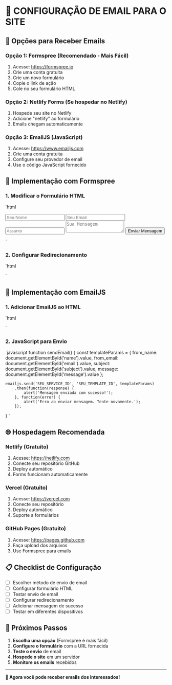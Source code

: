 ﻿# 📧 CONFIGURAÇÃO DE EMAIL PARA O SITE

## 🎯 Opções para Receber Emails

### **Opção 1: Formspree (Recomendado - Mais Fácil)**
1. Acesse: https://formspree.io
2. Crie uma conta gratuita
3. Crie um novo formulário
4. Copie o link de ação
5. Cole no seu formulário HTML

### **Opção 2: Netlify Forms (Se hospedar no Netlify)**
1. Hospede seu site no Netlify
2. Adicione "netlify" ao formulário
3. Emails chegam automaticamente

### **Opção 3: EmailJS (JavaScript)**
1. Acesse: https://www.emailjs.com
2. Crie uma conta gratuita
3. Configure seu provedor de email
4. Use o código JavaScript fornecido

## 🔧 Implementação com Formspree

### **1. Modificar o Formulário HTML**
`html
<form action="https://formspree.io/f/SEU_ID_AQUI" method="POST">
    <input type="text" name="name" placeholder="Seu Nome" required>
    <input type="email" name="email" placeholder="Seu Email" required>
    <input type="text" name="subject" placeholder="Assunto" required>
    <textarea name="message" placeholder="Sua Mensagem" required></textarea>
    <button type="submit">Enviar Mensagem</button>
</form>
`

### **2. Configurar Redirecionamento**
`html
<!-- Adicione após o formulário -->
<input type="hidden" name="_next" value="https://seusite.com/obrigado.html">
<input type="hidden" name="_subject" value="Nova Mensagem do Site">
`

## 📱 Implementação com EmailJS

### **1. Adicionar EmailJS ao HTML**
`html
<script src="https://cdn.jsdelivr.net/npm/@emailjs/browser@3/dist/email.min.js"></script>
<script>
    emailjs.init("SEU_USER_ID_AQUI");
</script>
`

### **2. JavaScript para Envio**
`javascript
function sendEmail() {
    const templateParams = {
        from_name: document.getElementById('name').value,
        from_email: document.getElementById('email').value,
        subject: document.getElementById('subject').value,
        message: document.getElementById('message').value
    };
    
    emailjs.send('SEU_SERVICE_ID', 'SEU_TEMPLATE_ID', templateParams)
        .then(function(response) {
            alert('Mensagem enviada com sucesso!');
        }, function(error) {
            alert('Erro ao enviar mensagem. Tente novamente.');
        });
}
`

## 🌐 Hospedagem Recomendada

### **Netlify (Gratuito)**
1. Acesse: https://netlify.com
2. Conecte seu repositório GitHub
3. Deploy automático
4. Forms funcionam automaticamente

### **Vercel (Gratuito)**
1. Acesse: https://vercel.com
2. Conecte seu repositório
3. Deploy automático
4. Suporte a formulários

### **GitHub Pages (Gratuito)**
1. Acesse: https://pages.github.com
2. Faça upload dos arquivos
3. Use Formspree para emails

## 📋 Checklist de Configuração

- [ ] Escolher método de envio de email
- [ ] Configurar formulário HTML
- [ ] Testar envio de email
- [ ] Configurar redirecionamento
- [ ] Adicionar mensagem de sucesso
- [ ] Testar em diferentes dispositivos

## 🚀 Próximos Passos

1. **Escolha uma opção** (Formspree é mais fácil)
2. **Configure o formulário** com a URL fornecida
3. **Teste o envio** de email
4. **Hospede o site** em um servidor
5. **Monitore os emails** recebidos

---
**📧 Agora você pode receber emails dos interessados!**
